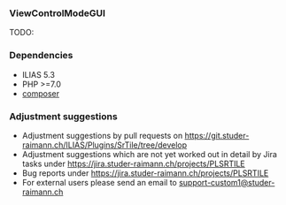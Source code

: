### ViewControlModeGUI
TODO: 

### Dependencies
* ILIAS 5.3
* PHP >=7.0
* [composer](https://getcomposer.org)

### Adjustment suggestions
* Adjustment suggestions by pull requests on https://git.studer-raimann.ch/ILIAS/Plugins/SrTile/tree/develop
* Adjustment suggestions which are not yet worked out in detail by Jira tasks under https://jira.studer-raimann.ch/projects/PLSRTILE
* Bug reports under https://jira.studer-raimann.ch/projects/PLSRTILE
* For external users please send an email to support-custom1@studer-raimann.ch
